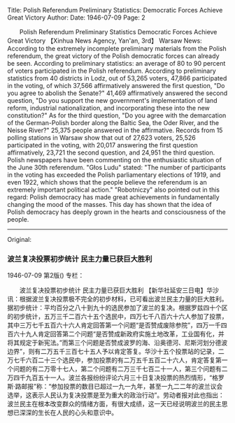 Title: Polish Referendum Preliminary Statistics: Democratic Forces Achieve Great Victory
Author:
Date: 1946-07-09
Page: 2

　　Polish Referendum Preliminary Statistics
    Democratic Forces Achieve Great Victory
    【Xinhua News Agency, Yan'an, 3rd】 Warsaw News: According to the extremely incomplete preliminary materials from the Polish referendum, the great victory of the Polish democratic forces can already be seen. According to preliminary statistics: an average of 80 to 90 percent of voters participated in the Polish referendum. According to preliminary statistics from 40 districts in Lodz, out of 53,265 voters, 47,866 participated in the voting, of which 37,566 affirmatively answered the first question, "Do you agree to abolish the Senate?" 41,469 affirmatively answered the second question, "Do you support the new government's implementation of land reform, industrial nationalization, and incorporating these into the new constitution?" As for the third question, "Do you agree with the demarcation of the German-Polish border along the Baltic Sea, the Oder River, and the Neisse River?" 25,375 people answered in the affirmative. Records from 15 polling stations in Warsaw show that out of 27,623 voters, 25,526 participated in the voting, with 20,017 answering the first question affirmatively, 23,721 the second question, and 24,951 the third question. Polish newspapers have been commenting on the enthusiastic situation of the June 30th referendum. "Głos Ludu" stated: "The number of participants in the voting has exceeded the Polish parliamentary elections of 1919, and even 1922, which shows that the people believe the referendum is an extremely important political action." "Robotniczy" also pointed out in this regard: Polish democracy has made great achievements in fundamentally changing the mood of the masses. This day has shown that the idea of Polish democracy has deeply grown in the hearts and consciousness of the people.



<hr /> 

Original: 


### 波兰复决投票初步统计  民主力量已获巨大胜利

1946-07-09
第2版()
专栏：

　　波兰复决投票初步统计
    民主力量已获巨大胜利
    【新华社延安三日电】华沙讯：根据波兰复决投票极不完全的初步材料，已可看出波兰民主力量的巨大胜利。据初步统计：平均百分之八十到九十的选民参加了波兰的复决。根据罗兹四十个区的初步统计，五万三千二百六十五个选民中，四万七千八百六十六人参加了投票，其中三万七千五百六十六人肯定回答第一个问题“是否赞成废除参院”，四万一千四百六十九人肯定回答第二个问题“是否赞成新政府实施土地改革，工业国有化，并将其规定于新宪法。”而第三个问题是否赞成波罗的海、沿奥德河、尼斯河划分德波边界”，则有二万五千三百七十五人予以肯定答复。华沙十五个投票站的记录，二万七千六百二十三个选民中，参加投票的有二万五千五百二十六人，肯定答复第一个问题的有二万零十七人，第二个问题有二万三千七百二十一人，第三个问题有二万四千九百五十一人。波兰各报纷纷评论六月三十日复决投票的热烈情形，“格罗斯·路邮报”称：“参加投票的数目已超过一九一九年，甚至一九二二年的波兰议会选举，这表示人民认为复决投票是至为重大的政治行动”。劳动者报对此也指出：波兰民主在根本改变群众的情绪方面，有很大成绩，这一天已经说明波兰的民主思想已深深的生长在人民的心头和意识中。
